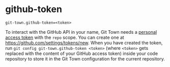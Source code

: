 # github-token

```
git-town.github-token=<token>
```

To interact with the GitHub API in your name, Git Town needs a
[personal access token](https://docs.github.com/en/authentication/keeping-your-account-and-data-secure/creating-a-personal-access-token)
with the `repo` scope. You can create one at
https://github.com/settings/tokens/new. When you have created the token, run
`git config git-town.github-token <token>` (where `<token>` gets replaced with
the content of your GitHub access token) inside your code repository to store it
in the Git Town configuration for the current repository.
